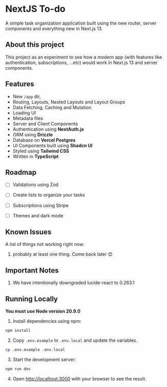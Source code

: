 # NextJS To-do

A simple task organization application built using the new router, server components and everything new in Next.js 13.


## About this project

This project as an experiment to see how a modern app (with features like authentication, subscriptions, ...etc) would work in Next.js 13 and server components.


## Features

- New `/app` dir,
- Routing, Layouts, Nested Layouts and Layout Groups
- Data Fetching, Caching and Mutation
- Loading UI
- Metadata files
- Server and Client Components
- Authentication using **NextAuth.js**
- ORM using **Drizzle**
- Database on **Vercel Postgres**
- UI Components built using **Shadcn UI**
- Styled using **Tailwind CSS**
- Written in **TypeScript**


## Roadmap

- [ ] Validations using Zod
- [ ] Create lists to organize your tasks
- [ ] Subscriptions using Stripe
- [ ] Themes and dark mode


## Known Issues

A list of things not working right now:

1. probably at least one thing. Come back later 😊

## Important Notes
1. We have intentionally downgraded lucide-react to 0.263.1


## Running Locally
**You must use Node version 20.9.0**

1. Install dependencies using npm:

```sh
npm install
```

2. Copy `.env.example` to `.env.local` and update the variables.

```sh
cp .env.example .env.local
```

3. Start the development server:

```sh
npm run dev
```

4. Open [http://localhost:3000](http://localhost:3000) with your browser to see the result.
